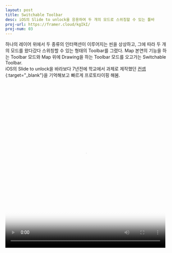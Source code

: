 ```yaml
---
layout: post
title: Switchable Toolbar
desc: iOS의 Slide to unlock을 응용하여 두 개의 모드로 스위칭할 수 있는 툴바
proj-url: https://framer.cloud/kgIkI/
proj-num: 03
---
```




하나의 레이어 위에서 두 종류의 인터랙션이 이루어지는 씬을 상상하고, 
그에 따라 두 개의 모드를 왔다갔다 스위칭할 수 있는 형태의 Toolbar를 그렸다.
Map 본연의 기능을 하는 Toolbar 모드와 Map 위에 Drawing을 하는 Toolbar 모드를 오고가는 Switchable Toolbar.  
iOS의 Slide to unlock을 바라보다 7년전에 학교에서 과제로 제작했던 [컨셉](https://youtu.be/WHAhTREt0Ug){:target="_blank"}을 기억해보고 빠르게 프로토타이핑 해봄.
  
<br>  
<video width="500" height="500" autoplay loop poster="http://sollmo.github.io/video/loading.png">
  <source src="http://sollmo.github.io/video/video_switchable_toolbar.mp4" type="video/mp4">
  Your browser does not support the video tag.
</video>